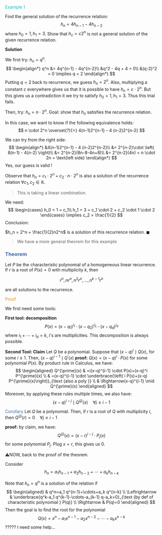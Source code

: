 <span style="color:#04c2b2">Example 1</span>

Find the general solution of the recurrence relation: 
$$
h_n = 4h_{n-1} - 4h_{n-2}
$$
where $h_0 = 1, h_1 = 3$. Show that $h_c = c2^n$ is not a general solution of the given recurrence relation.

**Solution**

We first try: $h_n = q^n$.
$$
\begin{align*}
q^n &= 4q^{n-1} - 4q^{n-2}\\
&q^2 - 4q + 4 = 0\\
&(q-2)^2 = 0 \implies q = 2
\end{align*}
$$
Putting $q=2$ back to recurrence, we guess $h_n = 2^n$. Also, multiplying a constant $c$ everywhere gives us that it is possible to have $h_n = c \cdot 2^n$. But this gives us a contradiction it we try to satisfy $h_0 = 1, h_1 = 3$. Thus this trial fails.



Then, try: $h_n = n \cdot 2^n$. Goal: show that $h_n$ satisfies the recurrence relation.

In this case, we want to know if the following equivalence holds:
$$
n \cdot 2^n \overset{?}{=} 4(n-1)2^{n-1} - 4 (n-2)2^{n-2}
$$

We can try from the right side: 
$$
\begin{align*}
&4(n-1)2^{n-1} - 4 (n-2)2^{n-2}\\
&= 2^{n-2}\cdot \left( 8(n-1) - 4(n-2) \right)\\
&= 2^{n-2}(8n-8-4n+8)\\
&= 2^{n-2}(4n) = n \cdot 2n = \text{left side}
\end{align*}
$$
Yes, our guess is valid !

Observe that $h_n = c_1\cdot 2^n + c_2 \cdot n \cdot 2^n$ is also a solution of the recurrence relation $\forall c_1, c_2 \in \mathbb{R}$. 

> This is taking a linear combination.

We need: 
$$
\begin{cases}
h_0 = 1 = c_1\\
h_1 = 3 = c_1 \cdot 2 + c_2 \cdot 1 \cdot 2
\end{cases}
\implies c_2 = \frac{1}{2}
$$
Conclusion: 

$h_n = 2^n + \frac{1}{2}n2^n$ is a solution of this recurrence relation. $\blacksquare$



> We have a more general theorem for this example

### <span style="color:#3c66b5">Theorem</span>

Let $P$ be the characteristic polynomial of a homogeneous linear recurrence. If $r$ is a root of $P(x)=0$ with multiplicity $k$, then 

$$
r^n, nr^n, n^2r^n,\ldots,n^{k-1}r^n
$$

are all solutions to the recurrence.

<span style="color:#eb861c">Proof</span>

We first need some tools:

**First tool: decomposition**
$$
P(x)=\left(x-q_1\right)^{i_1} \cdot\left(x-q_2\right)^{i_2} \cdots\left(x-q_d\right)^{i_d}
$$
where $i_1+\cdots+i_d=k$, $i$'s are multiplicities. This decomposition is always possible. 

**Second Tool: Claim**
Let $Q$ be a polynomial. Suppose that $(x-q)^i \mid Q(x)$, for some $i \geqslant 1$.
Then, $(x-q)^{i-1} \mid Q^{\prime}(x)$
**proof:** $Q(x)=(x-q)^i \cdot P(x)$ for some polynomial $P(x)$. By product rule in Calculus, we have: 
$$
\begin{aligned}
Q^{\prime}(x) & =i(x-q)^{i-1} \cdot P(x)+(x-q)^i P^{\prime}(x) \\
& =(x-q)^{i-1} \cdot \underbrace{\left( i P(x)+(x-q) P^{\prime}(x)\right)}_{\text {also a poly }} \\
& \Rightarrow(x-q)^{i-1} \mid Q^{\prime}(x)
\end{aligned}
$$
Moreover, by applying these rules multiple times, we also have: 
$$
(x-q)^{i-j} \mid Q^{(j)}(x) \quad \forall j \leqslant i-1
$$


<span style="color:#3c66b5">Corollary</span> Let $Q$ be a polynomial. Then, if $r$ is a root of $Q$ with multiplicity $i$, then $Q^{(j)}(r)=0 \quad \forall j \leq i-1$ 

**proof:** by claim, we have:
$$
Q^{(j)}(x)=(x-r)^{i-j} \cdot P_j(x)
$$
for some polynomial $P_j$. Plug $x=r$, this gives us 0.

⚠️NOW, back to the proof of the theorem.

Consider
$$
h_n=a_1 h_{n-1}+a_2 h_{n-2}+\cdots+a_k h_{n-k}
$$

Note that $h_n=q^n$ is a solution of the relation if
$$
\begin{aligned}
& q^n=a_1 q^{n-1}+\cdots+a_k q^{n-k} \\
\Leftrightarrow & \underbrace{q^k-a_1 q^{k-1}-\cdots-a_{k-1} q-a_k=0}_{\text {by def of characteristic polynomial } P(q)} \\
\Rightarrow & P(q)=0
\end{aligned}
$$
Then the goal is to find the root for the polynomial
$$
Q(x)=x^n-a_1 x^{n-1}-a_2 x^{n-2}-\cdots-a_k x^{n-k}
$$
????? I need some help...


